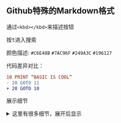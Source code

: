 ## Github特殊的Markdown格式

通过`<kbd></kbd>`来描述按钮

按<kbd>t</kbd>进入搜索

颜色描述: `#C6E48B` `#7AC96F` `#249A3C` `#196127`

代码差异对比：

```diff
10 PRINT “BASIC IS COOL”
- 20 GOTO 11
+ 20 GOTO 10
```

展示细节

<details>
<summary>这里有很多细节，展开后显示</summary>
<pre>
细节
细节
细节
很多细节


居中图片与文字
`<div align=”center”> [ Your content here ]</div>`

<div align="center">
<img src="https://octodex.github.com/images/dunetocat.png" width="200">
<p>居中的图片与文字</p>
</div>


创建较小的文字`<sup> or <sub>`

<div align="center">
<img src="https://octodex.github.com/images/megacat-2.png" width="200"><br>
<sup><strong>加粗+较小</strong> 较小文字</sup>
</div>
View more octocats on the [Octodex](https://octodex.github.com/)!